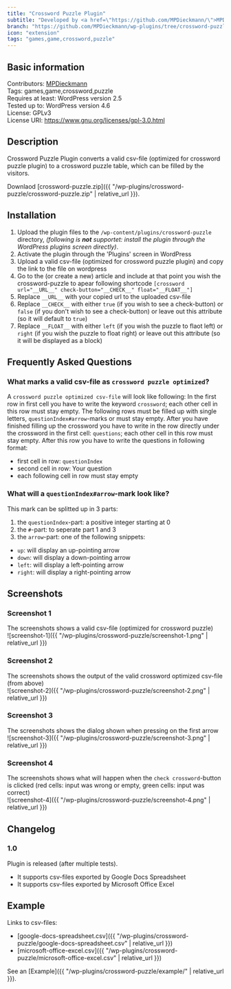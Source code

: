 ```yaml
---
title: "Crossword Puzzle Plugin"
subtitle: "Developed by <a href=\"https://github.com/MPDieckmann/\">MPDieckmann</a>"
branch: "https://github.com/MPDieckmann/wp-plugins/tree/crossword-puzzle"
icon: "extension"
tags: "games,game,crossword,puzzle"
---
```


## Basic information
Contributors: [MPDieckmann](https://github.com/MPDieckmann/)<br/>
Tags: games,game,crossword,puzzle<br/>
Requires at least: WordPress version 2.5<br/>
Tested up to: WordPress version 4.6<br/>
License: GPLv3<br/>
License URI: https://www.gnu.org/licenses/gpl-3.0.html

## Description
Crossword Puzzle Plugin converts a valid csv-file (optimized for crossword puzzle plugin) to a crossword puzzle table, which can be filled by the visitors.

Downlaod [crossword-puzzle.zip]({{ "/wp-plugins/crossword-puzzle/crossword-puzzle.zip" | relative_url }}).

## Installation
1. Upload the plugin files to the `/wp-content/plugins/crossword-puzzle` directory, *(following is **not** supportet: install the plugin through the WordPress plugins screen directly)*.
2. Activate the plugin through the 'Plugins' screen in WordPress
3. Upload a valid csv-file (optimized for crossword puzzle plugin) and copy the link to the file on wordpress
4. Go to the (or create a new) article and include at that point you wish the crossword-puzzle to apear following shortcode `[crossword url="__URL__" check-button="__CHECK__" float="__FLOAT__"]`
5. Replace `__URL__` with your copied url to the uploaded csv-file
6. Replace `__CHECK__` with either `true` (if you wish to see a check-button) or `false` (if you don't wish to see a check-button) or leave out this attribute (so it will default to `true`)
7. Replace `__FLOAT__` with either `left` (if you wish the puzzle to flaot left) or `right` (if you wish the puzzle to float right) or leave out this attribute (so it will be displayed as a block)

## Frequently Asked Questions

### What marks a valid csv-file as `crossword puzzle optimized`?
A `crossword puzzle optimized csv-file` will look like following:
In the first row in first cell you have to write the keyword `crossword`; each other cell in this row must stay empty.
The following rows must be filled up with single letters, `questionIndex#arrow`-marks or must stay empty.
After you have finished filling up the crossword you have to write in the row directly under the crossword in the first cell: `questions`; each other cell in this row must stay empty.
After this row you have to write the questions in following format:

* first cell in row: `questionIndex`
* second cell in row: Your question
* each following cell in row must stay empty

### What will a `questionIndex#arrow`-mark look like?
This mark can be splitted up in 3 parts:

1. the `questionIndex`-part: a positive integer starting at 0
2. the `#`-part: to seperate part 1 and 3
3. the `arrow`-part: one of the following snippets:
  * `up`: will display an up-pointing arrow
  * `down`: will display a down-pointing arrow
  * `left`: will display a left-pointing arrow
  * `right`: will display a right-pointing arrow

## Screenshots

### Screenshot 1
The screenshots shows a valid csv-file (optimized for crossword puzzle)  
![screenshot-1]({{ "/wp-plugins/crossword-puzzle/screenshot-1.png" | relative_url }})

### Screenshot 2
The screenshots shows the output of the valid crossword optimized csv-file (from above)  
![screenshot-2]({{ "/wp-plugins/crossword-puzzle/screenshot-2.png" | relative_url }})

### Screenshot 3
The screenshots shows the dialog shown when pressing on the first arrow  
![screenshot-3]({{ "/wp-plugins/crossword-puzzle/screenshot-3.png" | relative_url }})

### Screenshot 4
The screenshots shows what will happen when the `check crossword`-button is clicked (red cells: input was wrong or empty, green cells: input was correct)  
![screenshot-4]({{ "/wp-plugins/crossword-puzzle/screenshot-4.png" | relative_url }})

## Changelog

### 1.0
Plugin is released (after multiple tests).

* It supports csv-files exported by Google Docs Spreadsheet
* It supports csv-files exported by Microsoft Office Excel

## Example
Links to csv-files:

* [google-docs-spreadsheet.csv]({{ "/wp-plugins/crossword-puzzle/google-docs-spreadsheet.csv" | relative_url }})
* [microsoft-office-excel.csv]({{ "/wp-plugins/crossword-puzzle/microsoft-office-excel.csv" | relative_url }})

See an [Example]({{ "/wp-plugins/crossword-puzzle/example/" | relative_url }}).
